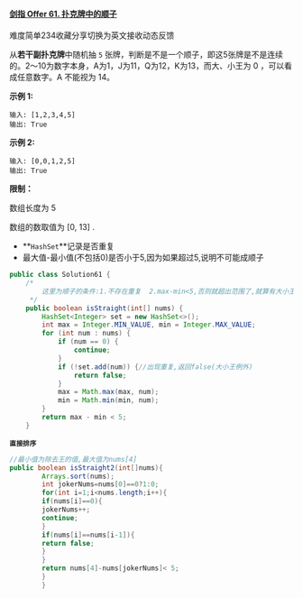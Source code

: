 #### [剑指 Offer 61. 扑克牌中的顺子](https://leetcode.cn/problems/bu-ke-pai-zhong-de-shun-zi-lcof/)

难度简单234收藏分享切换为英文接收动态反馈

从**若干副扑克牌**中随机抽 `5` 张牌，判断是不是一个顺子，即这5张牌是不是连续的。2～10为数字本身，A为1，J为11，Q为12，K为13，而大、小王为 0 ，可以看成任意数字。A 不能视为 14。

**示例 1:**

```
输入: [1,2,3,4,5]
输出: True
```

**示例 2:**

```
输入: [0,0,1,2,5]
输出: True
```

**限制：**

数组长度为 5

数组的数取值为 [0, 13] .

* **`HashSet`**记录是否重复
* 最大值-最小值(不包括0)是否小于5,因为如果超过5,说明不可能成顺子

```java
public class Solution61 {
    /*
        这里为顺子的条件:1.不存在重复  2.max-min<5,否则就超出范围了,就算有大小王无法弥补顺子
     */
    public boolean isStraight(int[] nums) {
        HashSet<Integer> set = new HashSet<>();
        int max = Integer.MIN_VALUE, min = Integer.MAX_VALUE;
        for (int num : nums) {
            if (num == 0) {
                continue;
            }
            if (!set.add(num)) {//出现重复,返回false(大小王例外)
                return false;
            }
            max = Math.max(max, num);
            min = Math.min(min, num);
        }
        return max - min < 5;
    }
```

**`直接排序`**

```java
//最小值为除去王的值,最大值为nums[4]
public boolean isStraight2(int[]nums){
        Arrays.sort(nums);
        int jokerNums=nums[0]==0?1:0;
        for(int i=1;i<nums.length;i++){
        if(nums[i]==0){
        jokerNums++;
        continue;
        }
        if(nums[i]==nums[i-1]){
        return false;
        }
        }
        return nums[4]-nums[jokerNums]< 5;
        }
        }
```